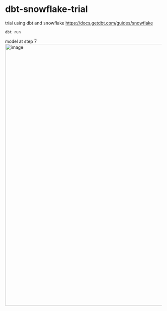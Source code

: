 # dbt-snowflake-trial
trial using dbt and snowflake
https://docs.getdbt.com/guides/snowflake

```dbt run```

model at step 7
<img width="840" alt="image" src="https://github.com/user-attachments/assets/98290b71-26b1-4ad0-ae04-feee614e2e2e">
